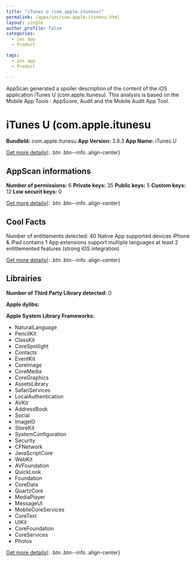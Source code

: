 ```yaml
---
title: "iTunes U (com.apple.itunesu)"
permalink: /apps/ios/com.apple.itunesu.html
layout: single
author_profile: false
categories: 
  - ios app 
  - Product 

tags: 
  - ios app 
  - Product 

---
```

AppScan generated a spoiler description of the content of the iOS application iTunes U (com.apple.itunesu). This analysis is based on the Mobile App Tools : AppScore, Audit and the Mobile Audit App Tool.

# iTunes U (com.apple.itunesu

**BundleId:** com.apple.itunesu
**App Version:** 3.8.3
**App Name:** iTunes U


[Get more details](/pricing.html){: .btn .btn--info .align-center}  
  
## AppScan informations 

**Number of permissions:** 6
**Private keys:** 35
**Public keys:** 5
**Custom keys:** 12
**Low securit keys:** 0
  
[Get more details](/pricing.html){: .btn .btn--info .align-center}

## Cool Facts

Number of entitlements detected: 40
Native App
supported devices iPhone & iPad
contains 1 App extensions
support multiple languages
at least 2 entitlemented features (strong iOS integration)
  
[Get more details](/pricing.html){: .btn .btn--info .align-center}

## Librairies 
**Number of Third Party Library detected:** 0

**Apple dylibs:**


**Apple System Library Frameworks:**
- NaturalLanguage
- PencilKit
- ClassKit
- CoreSpotlight
- Contacts
- EventKit
- CoreImage
- CoreMedia
- CoreGraphics
- AssetsLibrary
- SafariServices
- LocalAuthentication
- AVKit
- AddressBook
- Social
- ImageIO
- StoreKit
- SystemConfiguration
- Security
- CFNetwork
- JavaScriptCore
- WebKit
- AVFoundation
- QuickLook
- Foundation
- CoreData
- QuartzCore
- MediaPlayer
- MessageUI
- MobileCoreServices
- CoreText
- UIKit
- CoreFoundation
- CoreServices
- Photos


  
[Get more details](/pricing.html){: .btn .btn--info .align-center}

